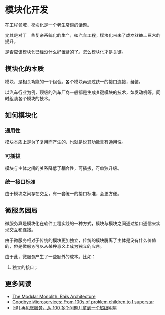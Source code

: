 # 模块化开发

在工程领域，模块化是一个老生常谈的话题。

尤其是对于一些复杂系统化的生产，如汽车工程，模块化带来了成本效益上巨大的提升。

是否应该模块化已经没什么好置疑的了。怎么模块化才是关键。

## 模块化的本质

模块，是相关功能的一个组合。各个模块再通过统一的接口连接，组装。

以汽车行业为例，顶级的汽车厂商一般都是生成关键模块的技术，如发动机等。同时组装各个模块的技术。

## 如何模块化

### 通用性
模块本质上是为了复用而产生的，也就是说其功能具有通用性。

### 可插拔
模块与主体之间的关系降低了耦合性，可插拔，可单独升级。

### 统一接口标准
由于模块之间存在交互，有一套统一的接口标准，会更方便。

## 微服务困局

微服务算是模块化在软件工程实践的一种方式，模块与模块之间通过接口通信来实现交互和连接。

由于微服务相对于传统的模块更加独立，传统的模块脱离了主体是没有什么价值的，但是微服务可以从某种意义上成为独立的应用。

由于此，微服务产生了一些额外的成本。比如：

1. 独立的接口；


## 更多阅读
* [The Modular Monolith: Rails Architecture](https://medium.com/@dan_manges/the-modular-monolith-rails-architecture-fb1023826fc4)
* [Goodbye Microservices: From 100s of problem children to 1 superstar](https://segment.com/blog/goodbye-microservices)
* [[译] 再见微服务，从 100 多个问题儿童到一个超级明星](https://ruby-china.org/topics/37189)